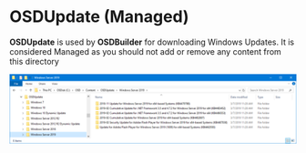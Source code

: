 # OSDUpdate \(Managed\)

**OSDUpdate** is used by **OSDBuilder** for downloading Windows Updates.  It is considered Managed as you should not add or remove any content from this directory

![](../../../../.gitbook/assets/image%20%28261%29.png)

